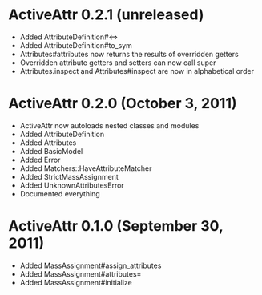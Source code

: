 # ActiveAttr 0.2.1 (unreleased) #

* Added AttributeDefinition#<=>
* Added AttributeDefinition#to_sym
* Attributes#attributes now returns the results of overridden getters
* Overridden attribute getters and setters can now call super
* Attributes.inspect and Attributes#inspect are now in alphabetical order

# ActiveAttr 0.2.0 (October 3, 2011) #

* ActiveAttr now autoloads nested classes and modules
* Added AttributeDefinition
* Added Attributes
* Added BasicModel
* Added Error
* Added Matchers::HaveAttributeMatcher
* Added StrictMassAssignment
* Added UnknownAttributesError
* Documented everything

# ActiveAttr 0.1.0 (September 30, 2011) #

* Added MassAssignment#assign_attributes
* Added MassAssignment#attributes=
* Added MassAssignment#initialize
